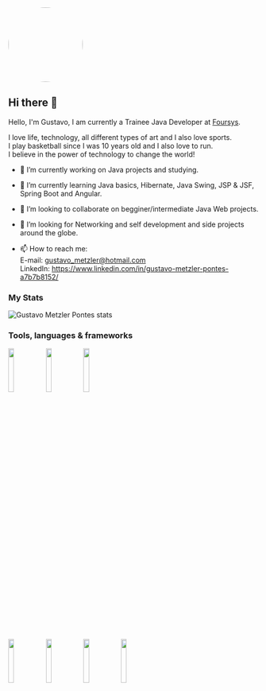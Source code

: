 <img style="border-radius:50%" width="150px" height="150px" src="https://avatars2.githubusercontent.com/u/46631890?s=460&u=c6f524f64140286d74cfc629297ae0168beaab4f&v=4">

## Hi there 👋
Hello, I'm Gustavo, I am currently a Trainee Java Developer at [Foursys](https://www.foursys.com.br/). 

I love life, technology, all different types of art and I also love sports.<br>
I play basketball since I was 10 years old and I also love to run.<br>
I believe in the power of technology to change the world!<br>


- 🔭 I’m currently working on Java projects and studying.
- 🌱 I’m currently learning Java basics, Hibernate, Java Swing, JSP & JSF, Spring Boot and Angular.
- 👯 I’m looking to collaborate on begginer/intermediate Java Web projects. 
- 🤔 I’m looking for Networking and self development and side projects around the globe.

- 📫 How to reach me: <br>
      E-mail: gustavo_metzler@hotmail.com<br>
      LinkedIn: https://www.linkedin.com/in/gustavo-metzler-pontes-a7b7b8152/

### My Stats

![Gustavo Metzler Pontes stats](https://github-readme-stats.vercel.app/api?username=gustavogusss&show_icons=true&hide_border=true)


### Tools, languages & frameworks
<code><img width="15%" src="https://www.vectorlogo.zone/logos/w3_html5/w3_html5-ar21.svg"></code><code><img width="15%" src="https://www.vectorlogo.zone/logos/netlifyapp_watercss/netlifyapp_watercss-ar21.svg"></code><code><img width="15%" src="https://www.vectorlogo.zone/logos/javascript/javascript-ar21.svg"></code><br>
<code><img width="15%" src="https://www.vectorlogo.zone/logos/reactjs/reactjs-ar21.svg"></code><code><img width="15%" src="https://www.vectorlogo.zone/logos/angular/angular-ar21.svg"></code><code><img width="15%" src="https://www.vectorlogo.zone/logos/java/java-ar21.svg"></code><code><img width="15%" src="https://www.vectorlogo.zone/logos/hibernate/hibernate-ar21.svg"></code>
